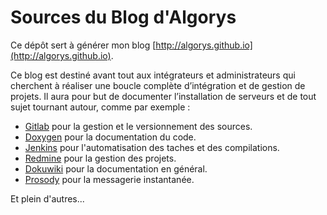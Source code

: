 # Sources du Blog d'Algorys
Ce dépôt sert à générer mon blog [http://algorys.github.io](http://algorys.github.io).

Ce blog est destiné avant tout aux intégrateurs et administrateurs qui cherchent à réaliser une boucle complète d’intégration et de gestion de projets. Il aura pour but de documenter l’installation de serveurs et de tout sujet tournant autour, comme par exemple :

* [Gitlab](https://gitlab.com) pour la gestion et le versionnement des sources.
* [Doxygen](http://www.doxygen.org/) pour la documentation du code.
* [Jenkins](https://jenkins-ci.org) pour l'automatisation des taches et des compilations.
* [Redmine](http://www.redmine.org/) pour la gestion des projets.
* [Dokuwiki](https://www.dokuwiki.org/) pour la documentation en général.
* [Prosody](https://prosody.im/) pour la messagerie instantanée.

Et plein d'autres...

